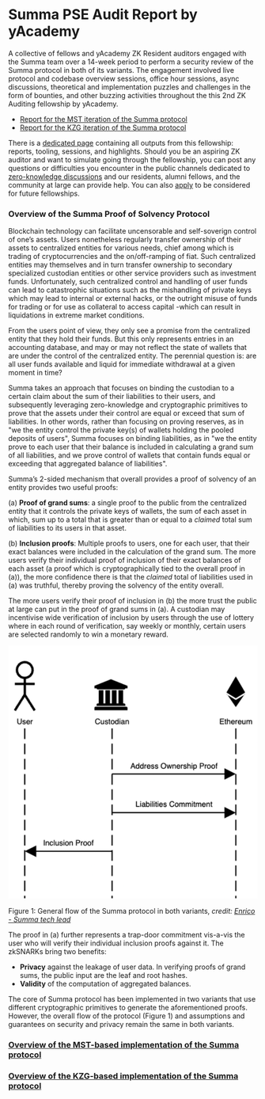 # Summa PSE Audit Report by yAcademy

A collective of fellows and yAcademy ZK Resident auditors engaged with the Summa team over a 14-week period to perform a security review of the Summa protocol in both of its variants. The engagement involved live protocol and codebase overview sessions, office hour sessions, async discussions, theoretical and implementation puzzles and challenges in the form of bounties, and other buzzing activities throughout the this 2nd ZK Auditing fellowship by yAcademy.


- [Report for the MST iteration of the Summa protocol](./versionA.md)
- [Report for the KZG iteration of the Summa protocol](./versionB.md)

There is a [dedicated page](https://yacademy.dev) containing all outputs from this fellowship: reports, tooling, sessions, and highlights. Should you be an aspiring ZK auditor and want to simulate going through the fellowship, you can post any questions or difficulties you encounter in the public channels dedicated to [zero-knowledge discussions](https://discord.com/channels/877252171983360072/1106224054358261820) and our residents, alumni fellows, and the community at large can provide help. You can also [apply](https://yacademy.dev/fellowships) to be considered for future fellowships.


### Overview of the Summa Proof of Solvency Protocol

Blockchain technology can facilitate uncensorable and self-soverign control of one’s assets. Users nonetheless regularly transfer ownership of their assets to centralized entities for various needs, chief among which is trading of cryptocurrencies and the on/off-ramping of fiat. Such centralized entities may themselves and in turn transfer ownership to secondary specialized custodian entities or other service providers such as investment funds. Unfortunately, such centralized control and handling of user funds can lead to catastrophic situations such as the mishandling of private keys which may lead to internal or external hacks, or the outright misuse of funds for trading or for use as collateral to access capital -which can result in liquidations in extreme market conditions.

From the users point of view, they only see a promise from the centralized entity that they hold their funds. But this only represents entries in an accounting database, and may or may not reflect the state of wallets that are under the control of the centralized entity. The perennial question is: are all user funds available and liquid for immediate withdrawal at a given moment in time?

Summa takes an approach that focuses on binding the custodian to a certain claim about the sum of their liabilities to their users, and subsequently leveraging zero-knowledge and cryptographic primitives to prove that the assets under their control are equal or exceed that sum of liabilities. In other words, rather than focusing on proving reserves, as in "we the entity control the private key(s) of wallets holding the pooled deposits of users", Summa focuses on binding liabilities, as in "we the entity prove to each user that their balance is included in calculating a grand sum of all liabilities, and we prove control of wallets that contain funds equal or exceeding that aggregated balance of liabilities".

Summa’s 2-sided mechanism that overall provides a proof of solvency of an entity provides two useful proofs:

(a) **Proof of grand sums**: a single proof to the public from the centralized entity that it controls the private keys of wallets, the sum of each asset in which, sum up to a total that is greater than or equal to a *claimed* total sum of liabilities to its users in that asset.

(b) **Inclusion proofs**: Multiple proofs to users, one for each user, that their exact balances were included in the calculation of the grand sum. The more users verify their individual proof of inclusion of their exact balances of each asset (a proof which is cryptographically tied to the overall proof in (a)), the more confidence there is that the *claimed* total of liabilities used in (a) was truthful, thereby proving the solvency of the entity overall.

The more users verify their proof of inclusion in (b) the more trust the public at large can put in the proof of grand sums in (a). A custodian may incentivise wide verification of inclusion by users through the use of lottery where in each round of verification, say weekly or monthly, certain users are selected randomly to win a monetary reward.

![summa workflow](./assets/summa-workflow.png?raw=true)

Figure 1: General flow of the Summa protocol in both variants, *credit: [Enrico - Summa tech lead](https://docs.google.com/presentation/d/1xUcH8geMz6I1iD9Jx0kWsIZvUcVlii5Us3mM4Mb3HNg/edit#slide=id.p3)*

The proof in (a) further represents a trap-door commitment vis-a-vis the user who will verify their individual inclusion proofs against it. The zkSNARKs bring two benefits:

- **Privacy** against the leakage of user data. In verifying proofs of grand sums, the public input are the leaf and root hashes.
- **Validity** of the computation of aggregated balances.

The core of Summa protocol has been implemented in two variants that use different cryptographic primitives to generate the aforementioned proofs. However, the overall flow of the protocol (Figure 1) and assumptions and guarantees on security and privacy remain the same in both variants.

### [Overview of the MST-based implementation of the Summa protocol](./versionA.md#protocol-summary)

### [Overview of the KZG-based implementation of the Summa protocol](./versionB.md#protocol-summary)
